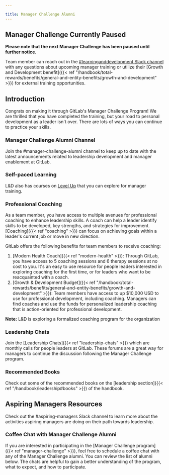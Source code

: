 ```yaml
---

title: Manager Challenge Alumni
---
```


## Manager Challenge Currently Paused

**Please note that the next Manager Challenge has been paused until further notice.**

Team member can reach out in the [#learninganddevelopment Slack channel](https://app.slack.com/client/T02592416/CMRAWQ97W) with any questions about upcoming manager training or utilize their [Growth and Development benefit]({{< ref "/handbook/total-rewards/benefits/general-and-entity-benefits/growth-and-development" >}}) for external training opportunities.

## Introduction

Congrats on making it through GitLab's Manager Challenge Program! We are thrilled that you have completed the training, but your road to personal development as a leader isn't over. There are lots of ways you can continue to practice your skills.

### Manager Challenge Alumni Channel

Join the #manager-challenge-alumni channel to keep up to date with the latest announcements related to leadership development and manager enablement at GitLab.

### Self-paced Learning

L&D also has courses on [Level Up](https://levelup.gitlab.com/learn/dashboard) that you can explore for manager training.

### Professional Coaching

As a team member, you have access to multiple avenues for professional coaching to enhance leadership skills. A coach can help a leader identify skills to be developed, key strengths, and strategies for improvement. [Coaching]({{< ref "coaching" >}}) can focus on achieving goals within a leader's current job or move in new direction.

GitLab offers the following benefits for team members to receive coaching:

1. [Modern Health Coach]({{< ref "modern-health" >}}): Through GitLab, you have access to 5 coaching sessions and 6 therapy sessions at no cost to you. It's an easy to use resource for people leaders interested in exploring coaching for the first time, or for leaders who want to be reacquainted with a coach.
1. [Growth & Development Budget]({{< ref "/handbook/total-rewards/benefits/general-and-entity-benefits/growth-and-development" >}}): Team members have access to up $10,000 USD to use for professional development, including coaching. Managers can find coaches and use the funds for personalized leadership coaching that is action-oriented for professional development.

**Note:** L&D is exploring a formalized coaching program for the organization

### Leadership Chats

Join the [Leadership Chats]({{< ref "leadership-chats" >}}) which are monthly calls for people leaders at GitLab. These forums are a great way for managers to continue the discussion following the Manager Challenge program.

### Recommended Books

Check out some of the recommended books on the [leadership section]({{< ref "/handbook/leadership#books" >}}) of the handbook.

## Aspiring Managers Resources

Check out the #aspiring-managers Slack channel to learn more about the activities aspiring managers are doing on their path towards leadership.

### Coffee Chat with Manager Challenge Alumni

If you are interested in participating in the [Manager Challenge program]({{< ref "manager-challenge" >}}), feel free to schedule a coffee chat with any of the Manager Challenge alumni. You can review the list of alumni below. The chats are helpful to gain a better understanding of the program, what to expect, and how to participate.




